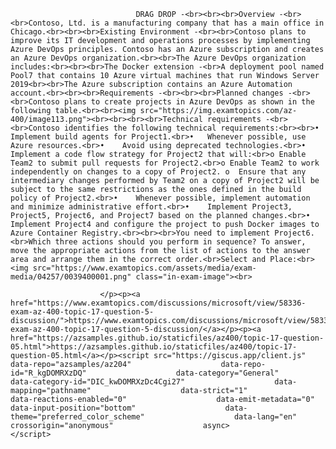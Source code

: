 <p class="card-text">
							
								DRAG DROP -<br><br><br>Overview -<br><br>Contoso, Ltd. is a manufacturing company that has a main office in Chicago.<br><br><br>Existing Environment -<br><br>Contoso plans to improve its IT development and operations processes by implementing Azure DevOps principles. Contoso has an Azure subscription and creates an Azure DevOps organization.<br><br>The Azure DevOps organization includes:<br><br><br>The Docker extension -<br>A deployment pool named Pool7 that contains 10 Azure virtual machines that run Windows Server 2019<br><br>The Azure subscription contains an Azure Automation account.<br><br><br>Requirements -<br><br><br>Planned changes -<br><br>Contoso plans to create projects in Azure DevOps as shown in the following table.<br><br><img src="https://img.examtopics.com/az-400/image113.png"><br><br><br><br>Technical requirements -<br><br>Contoso identifies the following technical requirements:<br><br>•	Implement build agents for Project1.<br>•	Whenever possible, use Azure resources.<br>•	Avoid using deprecated technologies.<br>•	Implement a code flow strategy for Project2 that will:<br>o	Enable Team2 to submit pull requests for Project2.<br>o	Enable Team2 to work independently on changes to a copy of Project2. o	Ensure that any intermediary changes performed by Team2 on a copy of Project2 will be subject to the same restrictions as the ones defined in the build policy of Project2.<br>•	Whenever possible, implement automation and minimize administrative effort.<br>•	Implement Project3, Project5, Project6, and Project7 based on the planned changes.<br>•	Implement Project4 and configure the project to push Docker images to Azure Container Registry.<br><br><br>You need to implement Project6.<br>Which three actions should you perform in sequence? To answer, move the appropriate actions from the list of actions to the answer area and arrange them in the correct order.<br>Select and Place:<br><img src="https://www.examtopics.com/assets/media/exam-media/04257/0039400001.png" class="in-exam-image"><br>
							
						</p><p><a href="https://www.examtopics.com/discussions/microsoft/view/58336-exam-az-400-topic-17-question-5-discussion/">https://www.examtopics.com/discussions/microsoft/view/58336-exam-az-400-topic-17-question-5-discussion/</a></p><p><a href="https://azsamples.github.io/staticfiles/az400/topic-17-question-05.html">https://azsamples.github.io/staticfiles/az400/topic-17-question-05.html</a></p><script src="https://giscus.app/client.js"                    data-repo="azsamples/az204"                    data-repo-id="R_kgDOMRXzDQ"                    data-category="General"                    data-category-id="DIC_kwDOMRXzDc4Cgi27"                    data-mapping="pathname"                    data-strict="1"                    data-reactions-enabled="0"                    data-emit-metadata="0"                    data-input-position="bottom"                    data-theme="preferred_color_scheme"                    data-lang="en"                    crossorigin="anonymous"                    async>                    </script>
